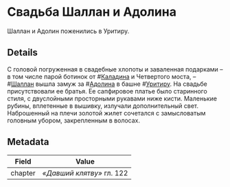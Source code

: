 # Свадьба Шаллан и Адолина
Шаллан и Адолин поженились в Уритиру.

## Details
С головой погруженная в свадебные хлопоты и заваленная подарками – в том числе парой ботинок от #[Каладина](characters/kaladin) и Четвертого моста, – #[Шаллан](characters/shallan) вышла замуж за #[Адолина](characters/adolin) в башне #[Уритиру](locations/urithiru). На свадьбе присутствовали ее братья. Ее сапфировое платье было старинного стиля, с двуслойными просторными рукавами ниже кисти. Маленькие рубины, вплетенные в вышивку, излучали дополнительный свет. Наброшенный на плечи золотой жилет сочетался с замысловатым головным убором, закрепленным в волосах.

## Metadata
| Field | Value |
| ----- | ----- |
| chapter | *«Давший клятву»* гл. 122 |
